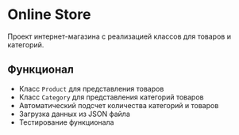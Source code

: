 # Online Store

Проект интернет-магазина с реализацией классов для товаров и категорий.

## Функционал

- Класс `Product` для представления товаров
- Класс `Category` для представления категорий товаров
- Автоматический подсчет количества категорий и товаров
- Загрузка данных из JSON файла
- Тестирование функционала
